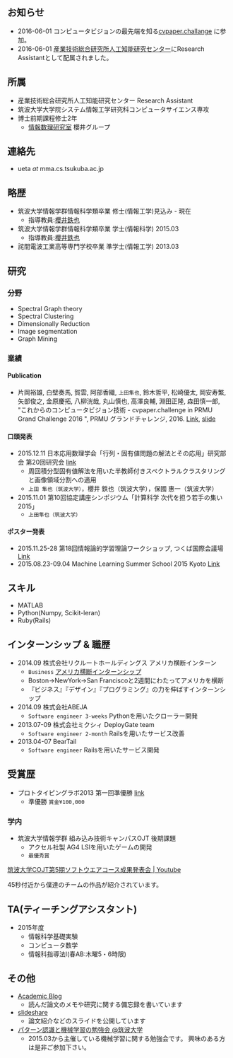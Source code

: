 ## お知らせ
- 2016-06-01 コンピュータビジョンの最先端を知る[cvpaper.challange](https://sites.google.com/site/cvpaperchallenge/home) に参加。
- 2016-06-01 [産業技術総合研究所人工知能研究センター](http://www.airc.aist.go.jp/teams/)にResearch Assistantとして配属されました。

## 所属
- 産業技術総合研究所人工知能研究センター Research Assistant
- 筑波大学大学院システム情報工学研究科コンピュータサイエンス専攻
- 博士前期課程修士2年
    - [情報数理研究室](http://www.mma.cs.tsukuba.ac.jp/) 櫻井グループ

## 連絡先
- ueta _at_ mma.cs.tsukuba.ac.jp

## 略歴
- 筑波大学情報学群情報科学類卒業 修士(情報工学)見込み - 現在
    - 指導教員:[櫻井鉄也](http://www.cs.tsukuba.ac.jp/~sakurai/index-j.html)
- 筑波大学情報学群情報科学類卒業 学士(情報科学) 2015.03
    - 指導教員:[櫻井鉄也](http://www.cs.tsukuba.ac.jp/~sakurai/index-j.html)
- 詫間電波工業高等専門学校卒業 準学士(情報工学) 2013.03

## 研究
### 分野
- Spectral Graph theory
- Spectral Clustering
- Dimensionally Reduction
- Image segmentation
- Graph Mining

### 業績
#### Publication
- 片岡裕雄, 白壁奏馬, 賀雲, 阿部香織, `上田隼也`, 鈴木哲平, 松崎優太, 岡安寿繁, 矢部俊之, 金原慶拓, 八柳洸哉, 丸山慎也, 高澤良輔, 淵田正隆, 森田慎一郎, "これからのコンピュータビジョン技術 - cvpaper.challenge in PRMU Grand Challenge 2016 ", PRMU グランドチャレンジ, 2016. [Link](http://www.ieice.org/ken/paper/20161216pbnj/), [slide](http://www.slideshare.net/cvpaperchallenge/cvpaperchallenge-in-prmu-grand-challenge-2016-prmu-201612)

#### 口頭発表
- 2015.12.11 日本応用数理学会「行列・固有値問題の解法とその応用」研究部会 第20回研究会 [link](http://na.cs.tsukuba.ac.jp/mepa/?page_id=1024)
    - 周回積分型固有値解法を用いた半教師付きスペクトラルクラスタリングと画像領域分割への適用
    - `上田 隼也（筑波大学）`，櫻井 鉄也（筑波大学），保國 惠一（筑波大学）
- 2015.11.01 第10回協定講座シンポジウム「計算科学 次代を担う若手の集い 2015」
    - `上田隼也（筑波大学）`

#### ポスター発表
- 2015.11.25-28 第18回情報論的学習理論ワークショップ, つくば国際会議場 [Link](http://ibisml.org/ibis2015/poster1/)
- 2015.08.23-09.04 Machine Learning Summer School 2015 Kyoto [Link](http://www.iip.ist.i.kyoto-u.ac.jp/mlss15/doku.php?id=mlss)

## スキル
- MATLAB
- Python(Numpy, Scikit-leran)
- Ruby(Rails)

## インターンシップ & 職歴
- 2014.09    株式会社リクルートホールディングス アメリカ横断インターン
    - `Business`  [アメリカ横断インターンシップ](http://recruit-jinji.jp/growthhackinus2014/report/)
    - Boston→NewYork→San Franciscoと2週間にわたってアメリカを横断
    - 『ビジネス』『デザイン』『プログラミング』の力を伸ばすインターンシップ
- 2014.09    株式会社ABEJA
    - `Software engineer 3-weeks` Pythonを用いたクローラー開発
- 2013.07-09 株式会社ミクシィ DeployGate team
    - `Software engineer 2-month` Railsを用いたサービス改善
- 2013.04-07 BearTail
    - `Software engineer` Railsを用いたサービス開発

## 受賞歴
- プロトタイピングラボ2013 第一回準優勝 [link](https://klabint.wordpress.com/2013/08/22/ptlab2013-1-day3-2/)
    - 準優勝 `賞金¥100,000`

### 学内
- 筑波大学情報学群 組み込み技術キャンパスOJT 後期課題
    - アクセル社製 AG4 LSIを用いたゲームの開発
    - `最優秀賞`

[筑波大学COJT第5期ソフトウエアコース成果発表会 | Youtube](https://www.youtube.com/watch?v=R9JgalHn52Y)

45秒付近から僕達のチームの作品が紹介されています。

## TA(ティーチングアシスタント)
- 2015年度
    - 情報科学基礎実験
    - コンピュータ数学
    - 情報科指導法Ⅰ(春AB:木曜5・6時限)

## その他
- [Academic Blog](https://hurutoriya.github.io/)
    - 読んだ論文のメモや研究に関する備忘録を書いています
- [slideshare](http://www.slideshare.net/shunyaueta)
    - 論文紹介などのスライドを公開しています
- [パターン認識と機械学習の勉強会 @筑波大学](http://prml-seminar.github.io/)
    - 2015.03から主催している機械学習に関する勉強会です。 興味のある方は是非ご参加下さい。
